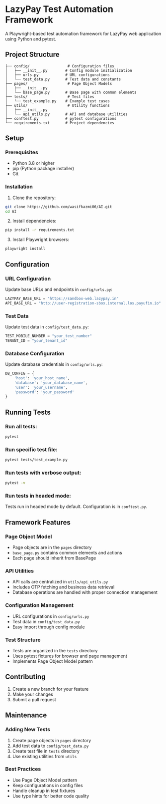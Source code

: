 # LazyPay Test Automation Framework

A Playwright-based test automation framework for LazyPay web application using Python and pytest.

## Project Structure
```
├── config/                 # Configuration files
│   ├── __init__.py        # Config module initialization
│   ├── urls.py            # URL configurations
│   └── test_data.py       # Test data and constants
├── pages/                  # Page Object Models
│   ├── __init__.py
│   └── base_page.py       # Base page with common elements
├── tests/                  # Test files
│   └── test_example.py    # Example test cases
├── utils/                  # Utility functions
│   ├── __init__.py
│   └── api_utils.py       # API and database utilities
├── conftest.py            # pytest configurations
└── requirements.txt       # Project dependencies
```

## Setup

### Prerequisites
- Python 3.8 or higher
- pip (Python package installer)
- Git

### Installation

1. Clone the repository:
```bash
git clone https://github.com/wasifkazmi06/AI.git
cd AI
```

2. Install dependencies:
```bash
pip install -r requirements.txt
```

3. Install Playwright browsers:
```bash
playwright install
```

## Configuration

### URL Configuration
Update base URLs and endpoints in `config/urls.py`:
```python
LAZYPAY_BASE_URL = "https://sandbox-web.lazypay.in"
API_BASE_URL = "http://user-registration-sbox.internal.los.payufin.io"
```

### Test Data
Update test data in `config/test_data.py`:
```python
TEST_MOBILE_NUMBER = "your_test_number"
TENANT_ID = "your_tenant_id"
```

### Database Configuration
Update database credentials in `config/urls.py`:
```python
DB_CONFIG = {
    'host': 'your_host_name',
    'database': 'your_database_name',
    'user': 'your_username',
    'password': 'your_password'
}
```

## Running Tests

### Run all tests:
```bash
pytest
```

### Run specific test file:
```bash
pytest tests/test_example.py
```

### Run tests with verbose output:
```bash
pytest -v
```

### Run tests in headed mode:
Tests run in headed mode by default. Configuration is in `conftest.py`.

## Framework Features

### Page Object Model
- Page objects are in the `pages` directory
- `base_page.py` contains common elements and actions
- Each page should inherit from BasePage

### API Utilities
- API calls are centralized in `utils/api_utils.py`
- Includes OTP fetching and business data retrieval
- Database operations are handled with proper connection management

### Configuration Management
- URL configurations in `config/urls.py`
- Test data in `config/test_data.py`
- Easy import through config module

### Test Structure
- Tests are organized in the `tests` directory
- Uses pytest fixtures for browser and page management
- Implements Page Object Model pattern

## Contributing

1. Create a new branch for your feature
2. Make your changes
3. Submit a pull request

## Maintenance

### Adding New Tests
1. Create page objects in `pages` directory
2. Add test data to `config/test_data.py`
3. Create test file in `tests` directory
4. Use existing utilities from `utils`

### Best Practices
- Use Page Object Model pattern
- Keep configurations in config files
- Handle cleanup in test fixtures
- Use type hints for better code quality
